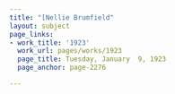```yaml
---
title: "[Nellie Brumfield"
layout: subject
page_links:
- work_title: '1923'
  work_url: pages/works/1923
  page_title: Tuesday, January  9, 1923
  page_anchor: page-2276

---
```

